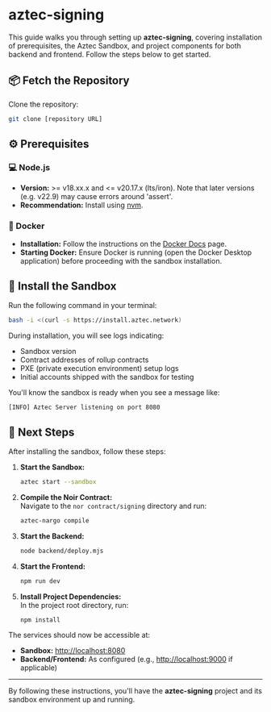 # aztec-signing

This guide walks you through setting up **aztec-signing**, covering installation of prerequisites, the Aztec Sandbox, and project components for both backend and frontend. Follow the steps below to get started.

## :package: Fetch the Repository

Clone the repository:
```bash
git clone [repository URL]
```

## :gear: Prerequisites

### :computer: Node.js
- **Version:** >= v18.xx.x and <= v20.17.x (lts/iron). Note that later versions (e.g. v22.9) may cause errors around 'assert'.
- **Recommendation:** Install using [nvm](https://github.com/nvm-sh/nvm).

### :whale: Docker
- **Installation:** Follow the instructions on the [Docker Docs](https://docs.docker.com/get-docker/) page.
- **Starting Docker:** Ensure Docker is running (open the Docker Desktop application) before proceeding with the sandbox installation.

## :construction_worker: Install the Sandbox

Run the following command in your terminal:
```bash
bash -i <(curl -s https://install.aztec.network)
```

During installation, you will see logs indicating:
- Sandbox version
- Contract addresses of rollup contracts
- PXE (private execution environment) setup logs
- Initial accounts shipped with the sandbox for testing

You'll know the sandbox is ready when you see a message like:
```
[INFO] Aztec Server listening on port 8080
```

## :rocket: Next Steps

After installing the sandbox, follow these steps:

1. **Start the Sandbox:**  
   ```bash
   aztec start --sandbox
   ```
2. **Compile the Noir Contract:**  
   Navigate to the `nor contract/signing` directory and run:
   ```bash
   aztec-nargo compile
   ```
3. **Start the Backend:**  
   ```bash
   node backend/deploy.mjs
   ```
4. **Start the Frontend:**  
   ```bash
   npm run dev
   ```
5. **Install Project Dependencies:**  
   In the project root directory, run:
   ```bash
   npm install
   ```

The services should now be accessible at:
- **Sandbox:** [http://localhost:8080](http://localhost:8080)
- **Backend/Frontend:** As configured (e.g., [http://localhost:9000](http://localhost:9000) if applicable)

---

By following these instructions, you'll have the **aztec-signing** project and its sandbox environment up and running.
